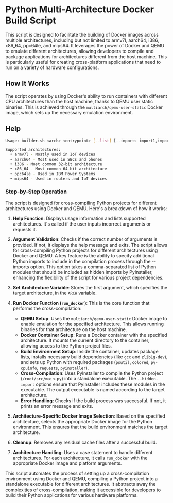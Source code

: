 # Python Multi-Architecture Docker Build Script

This script is designed to facilitate the building of Docker images across multiple architectures, including but not limited to armv7l, aarch64, i386, x86_64, ppc64le, and mips64. It leverages the power of Docker and QEMU to emulate different architectures, allowing developers to compile and package applications for architectures different from the host machine. This is particularly useful for creating cross-platform applications that need to run on a variety of hardware configurations.

## How It Works

The script operates by using Docker's ability to run containers with different CPU architectures than the host machine, thanks to QEMU user static binaries. This is achieved through the `multiarch/qemu-user-static` Docker image, which sets up the necessary emulation environment.

## Help
```sh
Usage: builder.sh <arch> <entrypoint> [--list] [--imports import1,import2,...]

Supported architectures:
  • armv7l - Mostly used in IoT devices
  • aarch64 - Most used in SBCs and phones
  • i386 - Most common 32-bit architecture
  • x86_64 - Most common 64-bit architecture
  • ppc64le - Used in IBM Power Systems
  • mips64 - Used in routers and IoT devices
```

### Step-by-Step Operation

The script is designed for cross-compiling Python projects for different architectures using Docker and QEMU. Here's a breakdown of how it works:

1. **Help Function**: Displays usage information and lists supported architectures. It's called if the user inputs incorrect arguments or requests it.

2. **Argument Validation**: Checks if the correct number of arguments is provided. If not, it displays the help message and exits.
The script allows for cross-compiling Python projects for different architectures using Docker and QEMU. A key feature is the ability to specify additional Python imports to include in the compilation process through the --imports option. This option takes a comma-separated list of Python modules that should be included as hidden imports by PyInstaller, enhancing the flexibility of the script for various project dependencies.

3. **Set Architecture Variable**: Stores the first argument, which specifies the target architecture, in the `ARCH` variable.

4. **Run Docker Function (`run_docker`)**: This is the core function that performs the cross-compilation:
   - **QEMU Setup**: Uses the `multiarch/qemu-user-static` Docker image to enable emulation for the specified architecture. This allows running binaries for that architecture on the host machine.
   - **Docker Container Setup**: Runs a Docker container with the specified architecture. It mounts the current directory to the container, allowing access to the Python project files.
   - **Build Environment Setup**: Inside the container, updates package lists, installs necessary build dependencies (like `gcc` and `zlib1g-dev`), and sets up Python with required packages (`psutil`, `colored`, `py-cpuinfo`, `requests`, `pyinstaller`).
   - **Cross-Compilation**: Uses PyInstaller to compile the Python project (`/root/src/main.py`) into a standalone executable. The `--hidden-import` options ensure that PyInstaller includes these modules in the executable. The output executable is named according to the target architecture.
   - **Error Handling**: Checks if the build process was successful. If not, it prints an error message and exits.

5. **Architecture-Specific Docker Image Selection**: Based on the specified architecture, selects the appropriate Docker image for the Python environment. This ensures that the build environment matches the target architecture.

6. **Cleanup**: Removes any residual cache files after a successful build.

7. **Architecture Handling**: Uses a case statement to handle different architectures. For each architecture, it calls `run_docker` with the appropriate Docker image and platform arguments.

This script automates the process of setting up a cross-compilation environment using Docker and QEMU, compiling a Python project into a standalone executable for different architectures. It abstracts away the complexities of cross-compilation, making it accessible for developers to build their Python applications for various hardware platforms.
